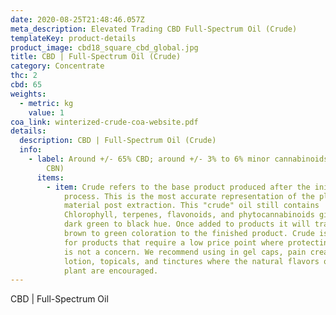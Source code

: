 ```yaml
---
date: 2020-08-25T21:48:46.057Z
meta_description: Elevated Trading CBD Full-Spectrum Oil (Crude)
templateKey: product-details
product_image: cbd18_square_cbd_global.jpg
title: CBD | Full-Spectrum Oil (Crude)
category: Concentrate
thc: 2
cbd: 65
weights:
  - metric: kg
    value: 1
coa_link: winterized-crude-coa-website.pdf
details:
  description: CBD | Full-Spectrum Oil (Crude)
  info:
    - label: Around +/- 65% CBD; around +/- 3% to 6% minor cannabinoids (CBC, CBG,
        CBN)
      items:
        - item: Crude refers to the base product produced after the initial extraction
            process. This is the most accurate representation of the plant
            material post extraction. This "crude" oil still contains
            Chlorophyll, terpenes, flavonoids, and phytocannabinoids giving it a
            dark green to black hue. Once added to products it will transfer a
            brown to green coloration to the finished product. Crude is optimal
            for products that require a low price point where protecting flavor
            is not a concern. We recommend using in gel caps, pain creams,
            lotion, topicals, and tinctures where the natural flavors of the
            plant are encouraged.
---
```


CBD | Full-Spectrum Oil
